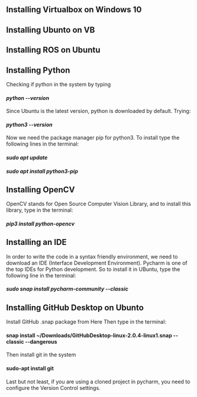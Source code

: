 
  <h2>Installing Virtualbox on Windows 10</h2>
   <h4><i></i></h4>

  <h2>Installing Ubunto on VB</h2>
  <h2>Installing ROS on Ubuntu</h2>
  <h4><i></i></h4>
  <h2>Installing Python</h2>
  <p> Checking if python in the system by typing 
  <h4><i>python --version</i></h4>
  Since Ubuntu is the latest version, python is downloaded by default. Trying:
  <h4><i>python3 --version</i></h4>
  Now we need the package manager pip for python3. To install type the following lines in the terminal: 
  <h4><i> sudo apt update </i></h4>
  <h4><i>sudo apt install python3-pip</i></h4>
  </p>
  <h2>Installing OpenCV</h2>
  <p>
  OpenCV stands for Open Source Computer Vision Library, and to install this library, type in the terminal:
  <h4><i>pip3 install python-opencv</i></h4>
  </p>
  <h2>Installing an IDE</h2>
 <p>
  In order to write the code in a syntax friendly environment, we need to download an IDE (Interface Development Environment). Pycharm is one of the top IDEs for Python development. So to install it in UBuntu, type the following line in the terminal: 
  <h4><i>sudo snap install pycharm-community --classic</i></h4>
  </p>
  <h2>Installing GitHub Desktop on Ubunto</h2>
<p>
  Install GitHub .snap package from <a "href=https://github.com/shiftkey/desktop/releases/tag/release-2.0.4-linux1">Here</a>
  Then type in the terminal: 
  <h4>snap install ~/Downloads/GitHubDesktop-linux-2.0.4-linux1.snap --classic --dangerous</h4>
  Then install git in the system
  <h4>sudo-apt install git</h4>
  Last but not least, if you are using a cloned project in pycharm, you need to configure the Version Control settings.
</p>
